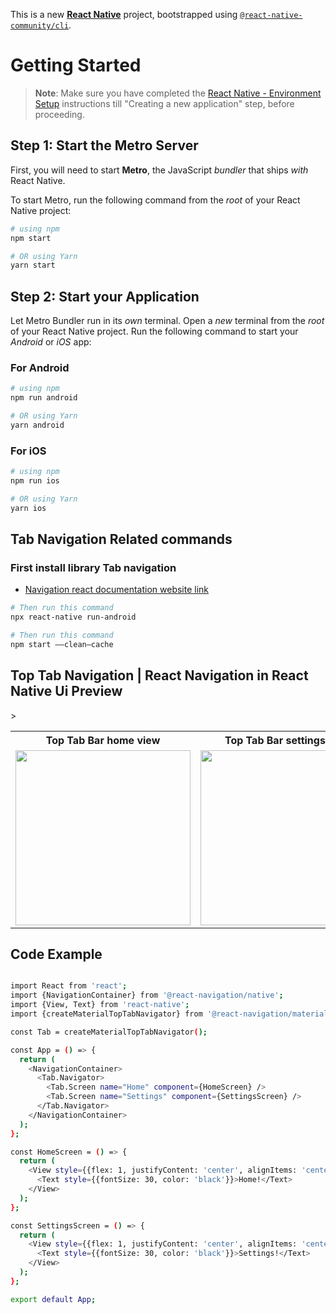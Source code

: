 This is a new [**React Native**](https://reactnative.dev) project, bootstrapped using [`@react-native-community/cli`](https://github.com/react-native-community/cli).

# Getting Started

> **Note**: Make sure you have completed the [React Native - Environment Setup](https://reactnative.dev/docs/environment-setup) instructions till "Creating a new application" step, before proceeding.

## Step 1: Start the Metro Server

First, you will need to start **Metro**, the JavaScript _bundler_ that ships _with_ React Native.

To start Metro, run the following command from the _root_ of your React Native project:

```bash
# using npm
npm start

# OR using Yarn
yarn start
```

## Step 2: Start your Application

Let Metro Bundler run in its _own_ terminal. Open a _new_ terminal from the _root_ of your React Native project. Run the following command to start your _Android_ or _iOS_ app:

### For Android

```bash
# using npm
npm run android

# OR using Yarn
yarn android
```

### For iOS

```bash
# using npm
npm run ios

# OR using Yarn
yarn ios
```


## Tab Navigation Related commands
### First install library Tab navigation
- [Navigation react documentation website link](https://reactnavigation.org/docs/material-top-tab-navigator)
```bash
# Then run this command
npx react-native run-android
```



```bash
# Then run this command
npm start ——clean—cache
```

## Top Tab Navigation | React Navigation in React Native Ui Preview

<table>
  
  
<tr>                    
   
   <th> Top Tab Bar home view</th>
   <th> Top Tab Bar settings view</th>

</tr>
  
  
  
  
<tr>
  
<td>

<img src="" width="280"/>

</td>
<td>

<img src="" width="280"/>

</td>
>

</table>





## Code Example

```bash

import React from 'react';
import {NavigationContainer} from '@react-navigation/native';
import {View, Text} from 'react-native';
import {createMaterialTopTabNavigator} from '@react-navigation/material-top-tabs';

const Tab = createMaterialTopTabNavigator();

const App = () => {
  return (
    <NavigationContainer>
      <Tab.Navigator>
        <Tab.Screen name="Home" component={HomeScreen} />
        <Tab.Screen name="Settings" component={SettingsScreen} />
      </Tab.Navigator>
    </NavigationContainer>
  );
};

const HomeScreen = () => {
  return (
    <View style={{flex: 1, justifyContent: 'center', alignItems: 'center'}}>
      <Text style={{fontSize: 30, color: 'black'}}>Home!</Text>
    </View>
  );
};

const SettingsScreen = () => {
  return (
    <View style={{flex: 1, justifyContent: 'center', alignItems: 'center'}}>
      <Text style={{fontSize: 30, color: 'black'}}>Settings!</Text>
    </View>
  );
};

export default App;


```

